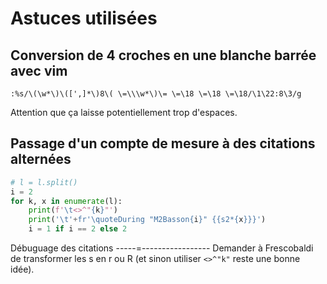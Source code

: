 Astuces utilisées
=================

Conversion de 4 croches en une blanche barrée avec vim
------------------------------------------------------
```vim
:%s/\(\w*\)\([',]*\)8\( \=\\\w*\)\= \=\18 \=\18 \=\18/\1\22:8\3/g
```
Attention que ça laisse potentiellement trop d'espaces.

Passage d'un compte de mesure à des citations alternées
-------------------------------------------------------
```python
# l = l.split()
i = 2
for k, x in enumerate(l):
    print(f'\t<>^"{k}"')
    print('\t'+fr'\quoteDuring "M2Basson{i}" {{s2*{x}}}')
    i = 1 if i == 2 else 2
```

Débuguage des citations
-----=-----------------
Demander à Frescobaldi de transformer les s en r ou R (et sinon utiliser `<>^"k"` reste une bonne idée).
